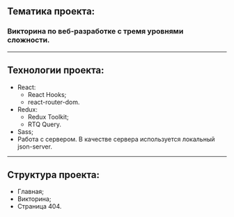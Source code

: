 ## Тематика проекта:
### Викторина по веб-разработке с тремя уровнями сложности.
___
## Технологии проекта:
+ React:
  + React Hooks;
  + react-router-dom.
+ Redux:
  + Redux Toolkit;
  + RTQ Query.
+ Sass;
+ Работа с сервером. В качестве сервера используется локальный json-server.
___
## Структура проекта:
- Главная;
- Викторина;
- Страница 404.